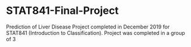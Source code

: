 # STAT841-Final-Project
Prediction of Liver Disease Project completed in December 2019 for STAT841 (Introduction to Classification).
Project was completed in a group of 3
